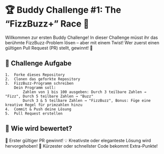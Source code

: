 # 🏆 Buddy Challenge #1: The “FizzBuzz+” Race 🚀

Willkommen zur ersten Buddy Challenge! In dieser Challenge müsst ihr das berühmte FizzBuzz-Problem lösen – aber mit einem Twist! Wer zuerst einen gültigen Pull Request (PR) stellt, gewinnt! 🏁

## 📌 Challenge Aufgabe
	1.	Forke dieses Repository
	2.	Clonen das geforkte Repository
 	3.	FizzBuzz-Programm schreiben
		Dein Programm soll:
            Zahlen von 1 bis 100 ausgeben: Durch 3 teilbare Zahlen → "Fizz", Durch 5 teilbare Zahlen → "Buzz"
            Durch 3 & 5 teilbare Zahlen → "FizzBuzz", Bonus: Füge eine kreative Regel für primzahlen hinzu
    4.	Commit & Push deine Lösung
    5.	Pull Request erstellen


## 🎯 Wie wird bewertet?

🏁 Erster gültiger PR gewinnt!
💡 Kreativste oder eleganteste Lösung wird hervorgehoben!
🎯 Kürzester oder schnellster Code bekommt Extra-Punkte!
